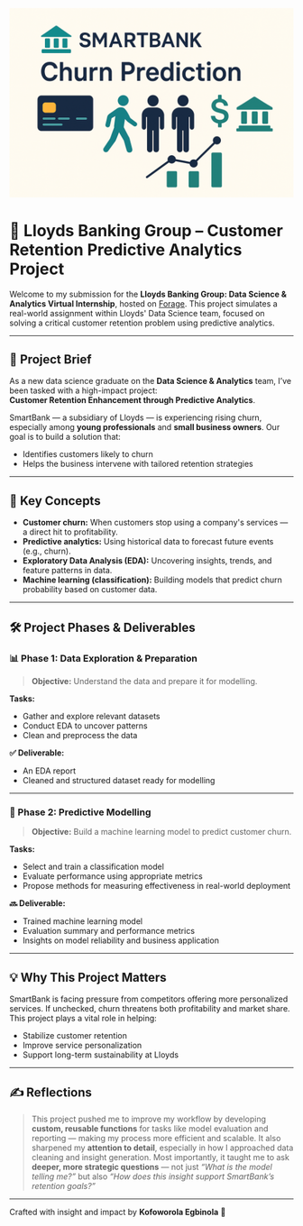 ![SmartBank Churn Image](header_image.png)

# 🏦 Lloyds Banking Group – Customer Retention Predictive Analytics Project

Welcome to my submission for the **Lloyds Banking Group: Data Science & Analytics Virtual Internship**, hosted on [Forage](https://www.theforage.com/simulations/lloyds-banking-group/data-science-fpey). This project simulates a real-world assignment within Lloyds' Data Science team, focused on solving a critical customer retention problem using predictive analytics.

---

## 📌 Project Brief

As a new data science graduate on the **Data Science & Analytics** team, I’ve been tasked with a high-impact project:  
**Customer Retention Enhancement through Predictive Analytics**.

SmartBank — a subsidiary of Lloyds — is experiencing rising churn, especially among **young professionals** and **small business owners**. Our goal is to build a solution that:
- Identifies customers likely to churn
- Helps the business intervene with tailored retention strategies

---

## 🧠 Key Concepts

- **Customer churn:** When customers stop using a company's services — a direct hit to profitability.
- **Predictive analytics:** Using historical data to forecast future events (e.g., churn).
- **Exploratory Data Analysis (EDA):** Uncovering insights, trends, and feature patterns in data.
- **Machine learning (classification):** Building models that predict churn probability based on customer data.

---

## 🛠️ Project Phases & Deliverables

### 📊 Phase 1: Data Exploration & Preparation

> **Objective:** Understand the data and prepare it for modelling.

**Tasks:**
- Gather and explore relevant datasets
- Conduct EDA to uncover patterns
- Clean and preprocess the data

**✅ Deliverable:**  
- An EDA report
- Cleaned and structured dataset ready for modelling

---

### 🤖 Phase 2: Predictive Modelling

> **Objective:** Build a machine learning model to predict customer churn.

**Tasks:**
- Select and train a classification model
- Evaluate performance using appropriate metrics
- Propose methods for measuring effectiveness in real-world deployment

**🔜 Deliverable:**  
- Trained machine learning model
- Evaluation summary and performance metrics
- Insights on model reliability and business application

---

## 💡 Why This Project Matters

SmartBank is facing pressure from competitors offering more personalized services. If unchecked, churn threatens both profitability and market share.  
This project plays a vital role in helping:
- Stabilize customer retention
- Improve service personalization
- Support long-term sustainability at Lloyds

---

## ✍️ Reflections

> This project pushed me to improve my workflow by developing **custom, reusable functions** for tasks like model evaluation and reporting — making my process more efficient and scalable. It also sharpened my **attention to detail**, especially in how I approached data cleaning and insight generation. Most importantly, it taught me to ask **deeper, more strategic questions** — not just *“What is the model telling me?”* but also *“How does this insight support SmartBank’s retention goals?”*

---

Crafted with insight and impact by **Kofoworola Egbinola** 🌸
